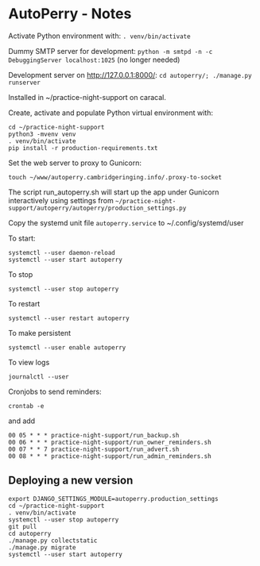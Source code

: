 # AutoPerry - Notes

Activate Python environment with: `. venv/bin/activate`

Dummy SMTP server for development: `python -m smtpd -n -c DebuggingServer localhost:1025` (no longer needed)

Development server on http://127.0.0.1:8000/: `cd autoperry/; ./manage.py runserver`

Installed in ~/practice-night-support on caracal.

Create, activate and populate Python virtual environment with:

    cd ~/practice-night-support
    python3 -mvenv venv
    . venv/bin/activate 
    pip install -r production-requirements.txt

Set the web server to proxy to Gunicorn:

    touch ~/www/autoperry.cambridgeringing.info/.proxy-to-socket

The script run_autoperry.sh will start up the app under Gunicorn interactively using settings from `~/practice-night-support/autoperry/autoperry/production_settings.py`

Copy the systemd unit file `autoperry.service` to ~/.config/systemd/user

To start:

    systemctl --user daemon-reload
    systemctl --user start autoperry

To stop 

    systemctl --user stop autoperry

To restart

    systemctl --user restart autoperry

To make persistent

    systemctl --user enable autoperry

To view logs

    journalctl --user

Cronjobs to send reminders:

    crontab -e

and add

    00 05 * * * practice-night-support/run_backup.sh
    00 06 * * * practice-night-support/run_owner_reminders.sh
    00 07 * * 7 practice-night-support/run_advert.sh
    00 08 * * * practice-night-support/run_admin_reminders.sh

## Deploying a new version

    export DJANGO_SETTINGS_MODULE=autoperry.production_settings
    cd ~/practice-night-support
    . venv/bin/activate
    systemctl --user stop autoperry
    git pull
    cd autoperry
    ./manage.py collectstatic
    ./manage.py migrate
    systemctl --user start autoperry